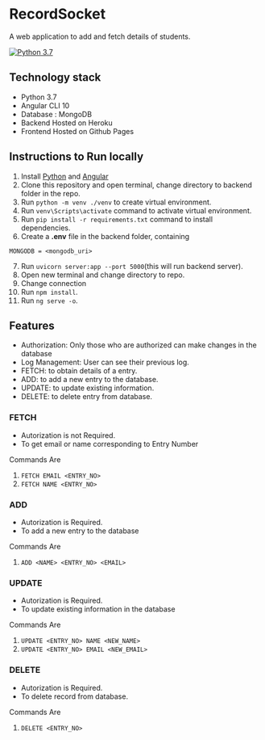 # RecordSocket
A web application to add and fetch details of students.

[![Python 3.7](https://img.shields.io/badge/python-3.7+-blue.svg)](https://www.python.org/downloads/release/python-370/)

## Technology stack

- Python 3.7
- Angular CLI 10
- Database : MongoDB
- Backend Hosted on Heroku
- Frontend Hosted on Github Pages
    
## Instructions to Run locally 
1. Install [Python](https://www.python.org/downloads/) and [Angular](https://angular.io/guide/setup-local)
2. Clone this repository and open terminal, change directory to backend folder in the repo. 
3. Run `python -m venv ./venv` to create virtual environment.
4. Run `venv\Scripts\activate` command to activate virtual environment.
5. Run `pip install -r requirements.txt` command to install dependencies.
6. Create a **.env** file in the backend folder, containing
```
MONGODB = <mongodb_uri>
```
7. Run `uvicorn server:app --port 5000`(this will run backend server).
8. Open new terminal and change directory to repo.
9. Change connection 
10. Run `npm install`.
11. Run `ng serve -o`.

## Features
- Authorization: Only those who are authorized can make changes in the database
- Log Management: User can see their previous log.
- FETCH: to obtain details of a entry.
- ADD: to add a new entry to the database.
- UPDATE: to update existing information.
- DELETE: to delete entry from database.

### FETCH 
- Autorization is not Required.
- To get email or name corresponding to Entry Number

Commands Are
1. `FETCH EMAIL <ENTRY_NO>` 
2. `FETCH NAME <ENTRY_NO>` 

### ADD 
- Autorization is Required.
- To add a new entry to the database

Commands Are
1. `ADD <NAME> <ENTRY_NO> <EMAIL>` 

### UPDATE 
- Autorization is Required.
- To update existing information in the database

Commands Are
1. `UPDATE <ENTRY_NO> NAME <NEW_NAME>` 
2. `UPDATE <ENTRY_NO> EMAIL <NEW_EMAIL>` 

### DELETE 
- Autorization is Required.
- To delete record from database.

Commands Are
1. `DELETE <ENTRY_NO>` 
